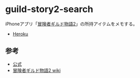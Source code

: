 # guild-story2-search
iPhoneアプリ「[冒険者ギルド物語2](https://itunes.apple.com/jp/app/mao-xian-zhegirudo-wu-yu2/id598299996)」の所持アイテムをメモする。

- [Heroku](https://guild-story2-memo.herokuapp.com/)

## 参考
- [公式](http://guildstory.netgamers.jp/guild2/)
- [冒険者ギルド物語2 wiki](http://wikiwiki.jp/guildmono2/)
